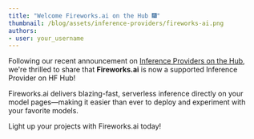 ```yaml
---
title: "Welcome Fireworks.ai on the Hub 🎆"
thumbnail: /blog/assets/inference-providers/fireworks-ai.png
authors:
- user: your_username
---
```


Following our recent announcement on [Inference Providers on the Hub](https://huggingface.co/blog/inference-providers), we're thrilled to share that **Fireworks.ai** is now a supported Inference Provider on HF Hub!

Fireworks.ai delivers blazing-fast, serverless inference directly on your model pages—making it easier than ever to deploy and experiment with your favorite models.

Light up your projects with Fireworks.ai today!
